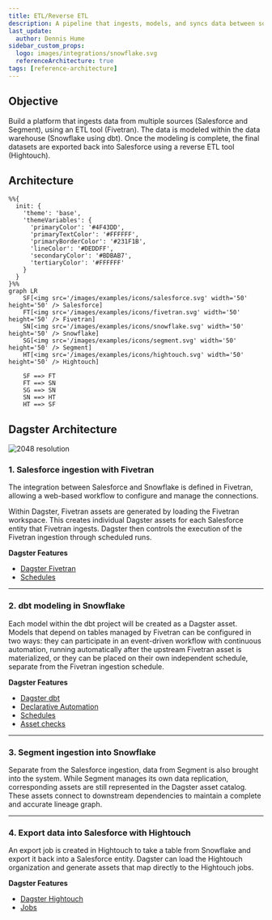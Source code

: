 ```yaml
---
title: ETL/Reverse ETL
description: A pipeline that ingests, models, and syncs data between source systems and a warehouse.
last_update:
  author: Dennis Hume
sidebar_custom_props:
  logo: images/integrations/snowflake.svg
  referenceArchitecture: true
tags: [reference-architecture]
---
```


## Objective

Build a platform that ingests data from multiple sources (Salesforce and Segment), using an ETL tool (Fivetran). The data is modeled within the data warehouse (Snowflake using dbt). Once the modeling is complete, the final datasets are exported back into Salesforce using a reverse ETL tool (Hightouch).

## Architecture

```mermaid
%%{
  init: {
    'theme': 'base',
    'themeVariables': {
      'primaryColor': '#4F43DD',
      'primaryTextColor': '#FFFFFF',
      'primaryBorderColor': '#231F1B',
      'lineColor': '#DEDDFF',
      'secondaryColor': '#BDBAB7',
      'tertiaryColor': '#FFFFFF'
    }
  }
}%%
graph LR
    SF[<img src='/images/examples/icons/salesforce.svg' width='50' height='50' /> Salesforce]
    FT[<img src='/images/examples/icons/fivetran.svg' width='50' height='50' /> Fivetran]
    SN[<img src='/images/examples/icons/snowflake.svg' width='50' height='50' /> Snowflake]
    SG[<img src='/images/examples/icons/segment.svg' width='50' height='50' /> Segment]
    HT[<img src='/images/examples/icons/hightouch.svg' width='50' height='50' /> Hightouch]

    SF ==> FT
    FT ==> SN
    SG ==> SN
    SN ==> HT
    HT ==> SF
```

## Dagster Architecture

![2048 resolution](/images/examples/reference-architectures/etl-reverse-etl.png)

### 1. Salesforce ingestion with Fivetran

The integration between Salesforce and Snowflake is defined in Fivetran, allowing a web-based workflow to configure and manage the connections.

Within Dagster, Fivetran assets are generated by loading the Fivetran workspace. This creates individual Dagster assets for each Salesforce entity that Fivetran ingests. Dagster then controls the execution of the Fivetran ingestion through scheduled runs.

**Dagster Features**

- [Dagster Fivetran](/integrations/libraries/fivetran)
- [Schedules](/guides/automate/schedules)

---

### 2. dbt modeling in Snowflake

Each model within the dbt project will be created as a Dagster asset. Models that depend on tables managed by Fivetran can be configured in two ways: they can participate in an event-driven workflow with continuous automation, running automatically after the upstream Fivetran asset is materialized, or they can be placed on their own independent schedule, separate from the Fivetran ingestion schedule.

**Dagster Features**

- [Dagster dbt](/integrations/libraries/dbt)
- [Declarative Automation](/guides/automate/declarative-automation)
- [Schedules](/guides/automate/schedules)
- [Asset checks](/guides/test/asset-checks)

---

### 3. Segment ingestion into Snowflake

Separate from the Salesforce ingestion, data from Segment is also brought into the system. While Segment manages its own data replication, corresponding assets are still represented in the Dagster asset catalog. These assets connect to downstream dependencies to maintain a complete and accurate lineage graph.

---

### 4. Export data into Salesforce with Hightouch

An export job is created in Hightouch to take a table from Snowflake and export it back into a Salesforce entity. Dagster can load the Hightouch organization and generate assets that map directly to the Hightouch jobs.

**Dagster Features**

- [Dagster Hightouch](/integrations/libraries/hightouch)
- [Jobs](/guides/build/jobs)
